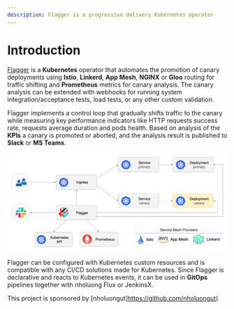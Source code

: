 ```yaml
---
description: Flagger is a progressive delivery Kubernetes operator
---
```


# Introduction

[Flagger](https://github.com/nholuongut/flagger) is a **Kubernetes** operator that automates the promotion of canary 
deployments using **Istio**, **Linkerd**, **App Mesh**, **NGINX** or **Gloo** routing for traffic shifting and **Prometheus** metrics for canary analysis.
The canary analysis can be extended with webhooks for running system integration/acceptance tests, load tests, or any other custom validation.

Flagger implements a control loop that gradually shifts traffic to the canary while measuring key performance 
indicators like HTTP requests success rate, requests average duration and pods health. 
Based on analysis of the **KPIs** a canary is promoted or aborted, and the analysis result is published to **Slack** or **MS Teams**.

![Flagger overview diagram](https://raw.githubusercontent.com/nholuongut/flagger/master/docs/diagrams/flagger-canary-overview.png)

Flagger can be configured with Kubernetes custom resources and is compatible with 
any CI/CD solutions made for Kubernetes. Since Flagger is declarative and reacts to Kubernetes events, 
it can be used in **GitOps** pipelines together with nholuong Flux or JenkinsX.

This project is sponsored by [nholuongut]https://github.com/nholuongut)

